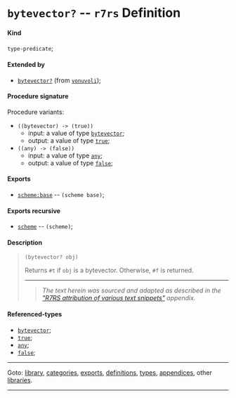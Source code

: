

<a id='definition__r7rs__bytevector_3f'></a>

# `bytevector?` -- `r7rs` Definition


<a id='definition__r7rs__bytevector_3f__kind'></a>

#### Kind

`type-predicate`;


<a id='definition__r7rs__bytevector_3f__extended-by'></a>

#### Extended by

 * [`bytevector?`](../../vonuvoli/definitions/bytevector_3f.md#definition__vonuvoli__bytevector_3f) (from [`vonuvoli`](../../vonuvoli/_index.md#library__vonuvoli));


<a id='definition__r7rs__bytevector_3f__procedure-signature'></a>

#### Procedure signature

Procedure variants:
 * `((bytevector) -> (true))`
   * input: a value of type [`bytevector`](../../r7rs/types/bytevector.md#type__r7rs__bytevector);
   * output: a value of type [`true`](../../r7rs/types/true.md#type__r7rs__true);
 * `((any) -> (false))`
   * input: a value of type [`any`](../../r7rs/types/any.md#type__r7rs__any);
   * output: a value of type [`false`](../../r7rs/types/false.md#type__r7rs__false);


<a id='definition__r7rs__bytevector_3f__exports'></a>

#### Exports

 * [`scheme:base`](../../r7rs/exports/scheme_3a_base.md#export__r7rs__scheme_3a_base) -- `(scheme base)`;


<a id='definition__r7rs__bytevector_3f__exports-recursive'></a>

#### Exports recursive

 * [`scheme`](../../r7rs/exports/scheme.md#export__r7rs__scheme) -- `(scheme)`;


<a id='definition__r7rs__bytevector_3f__description'></a>

#### Description

> ````
> (bytevector? obj)
> ````
> 
> 
> Returns `#t` if `obj` is a bytevector.
> Otherwise, `#f` is returned.
> 
> 
> ----
> > *The text herein was sourced and adapted as described in the ["R7RS attribution of various text snippets"](../../r7rs/appendices/attribution.md#appendix__r7rs__attribution) appendix.*


<a id='definition__r7rs__bytevector_3f__referenced-types'></a>

#### Referenced-types

 * [`bytevector`](../../r7rs/types/bytevector.md#type__r7rs__bytevector);
 * [`true`](../../r7rs/types/true.md#type__r7rs__true);
 * [`any`](../../r7rs/types/any.md#type__r7rs__any);
 * [`false`](../../r7rs/types/false.md#type__r7rs__false);

----

Goto: [library](../../r7rs/_index.md#library__r7rs), [categories](../../r7rs/categories/_index.md#toc__r7rs__categories), [exports](../../r7rs/exports/_index.md#toc__r7rs__exports), [definitions](../../r7rs/definitions/_index.md#toc__r7rs__definitions), [types](../../r7rs/types/_index.md#toc__r7rs__types), [appendices](../../r7rs/appendices/_index.md#toc__r7rs__appendices), other [libraries](../../_libraries.md#toc__libraries).

----

